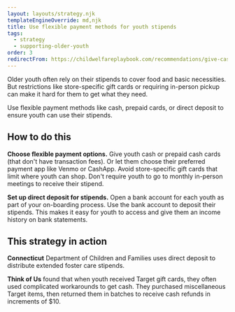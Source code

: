 ```yaml
---
layout: layouts/strategy.njk
templateEngineOverride: md,njk
title: Use flexible payment methods for youth stipends
tags:
  - strategy
  - supporting-older-youth
order: 3
redirectFrom: https://childwelfareplaybook.com/recommendations/give-cash-or-prepaid-cards-for-youth-stipends/
---
```


Older youth often rely on their stipends to cover food and basic necessities. But restrictions like store-specific gift cards or requiring in-person pickup can make it hard for them to get what they need. 

Use flexible payment methods like cash, prepaid cards, or direct deposit to ensure youth can  use their stipends.

## How to do this

**Choose flexible payment options.** Give youth cash or prepaid cash cards (that don't have transaction fees). Or let them choose their preferred payment app like Venmo or CashApp. Avoid store-specific gift cards that limit where youth can shop. Don't require youth to go to monthly in-person meetings to receive their stipend.

**Set up direct deposit for stipends.** Open a bank account for each youth as part of your on-boarding process. Use the bank account to deposit their stipends. This makes it easy for youth to access and give them an income history on bank statements. 

## This strategy in action

**Connecticut** Department of Children and Families uses direct deposit to distribute extended foster care stipends.

**Think of Us** found that when youth received Target gift cards, they often used complicated workarounds to get cash. They purchased miscellaneous Target items, then returned them in batches to receive cash refunds in increments of $10.
